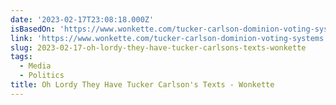 ```yaml
---
date: '2023-02-17T23:08:18.000Z'
isBasedOn: 'https://www.wonkette.com/tucker-carlson-dominion-voting-systems'
link: 'https://www.wonkette.com/tucker-carlson-dominion-voting-systems'
slug: 2023-02-17-oh-lordy-they-have-tucker-carlsons-texts-wonkette
tags:
  - Media
  - Politics
title: Oh Lordy They Have Tucker Carlson's Texts - Wonkette
---
```


